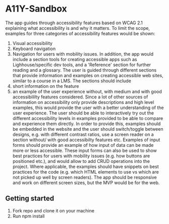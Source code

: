 # A11Y-Sandbox

The app guides through accessibility features based on WCAG 2.1 explaining what accessibility is and why it matters. To limit the scope, examples for three categories of accessibility features would be shown:
1. Visual accessibility
2. Keyboard navigation
3. Navigation for users with mobility issues.
In addition, the app would include a section tools for creating accessible apps such as Lighhouse/specific dev tools, and a 'Reference' section for further reading and a glossary.
The user is guided through different sections that provide information and examples on creating accessible web sites, similar to a course in a LMS. The sections should include
1. short information on the feature
2. an example of the user experience without, with medium and with good accessibililty features considered. Since a lot of other sources of information on accessibility only provide descriptions and high level examples, this would provide the user with a better understanding of the user experience. The user should be able to interactively try out the different accessibility levels in examples provided to be able to compare and experience them directly. In order to provide this, examples should be embedded in the website and the user should switch/toggle between designs, e.g. with different contrast ratios, use a screen reader on a section without/ with good accessibilty features etc. Examples of input forms should provide an example of how input of data can be made more or less accessible. These input forms can also be used to show best practices for users with mobility issues (e.g. how buttons are positioned etc.), and would allow to add CRUD operations into the project. Where applicable, the examples should have snippets on best practices for the code (e.g. which HTML elements to use vs which are not picked up well by screen readers). The app should be responsive and work on different screen sizes, but the MVP would be for the web.

## Getting started
1. Fork repo and clone it on your machine
2. Run npm install
